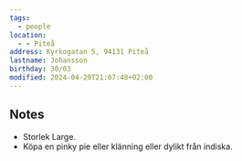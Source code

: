 ```yaml
---
tags:
  - people
location:
  - - Piteå
address: Kyrkogatan 5, 94131 Piteå
lastname: Johansson
birthday: 30/03
modified: 2024-04-29T21:07:48+02:00
---
```


## Notes

- Storlek Large.
- Köpa en pinky pie eller klänning eller dylikt från indiska.

